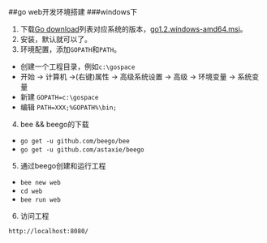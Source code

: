 ##go web开发环境搭建
###windows下
1. 下载[Go download](http://code.google.com/p/go/downloads/list)列表对应系统的版本，[go1.2.windows-amd64.msi](http://go.googlecode.com/files/go1.2.windows-amd64.msi)。    
2. 安装，默认就可以了。  
3. 环境配置，添加`GOPATH`和`PATH`。  
  *  创建一个工程目录，例如`c:\gospace`  
  *  开始 -> 计算机 ->(右键)属性 -> 高级系统设置 -> 高级 -> 环境变量 -> 系统变量 
  *  新建 `GOPATH=c:\gospace`  
  *  编辑 `PATH=XXX;%GOPATH%\bin;`    
4. bee && beego的下载  
 *  `go get -u github.com/beego/bee`
 *  `go get -u github.com/astaxie/beego`
5. 通过beego创建和运行工程  
 *  `bee new web`
 *  `cd web`
 *  `bee run web`
6. 访问工程
```
http://localhost:8080/
```

